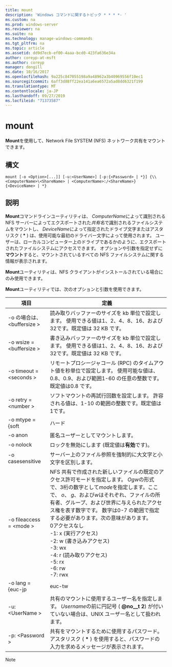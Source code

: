 ```yaml
---
title: mount
description: 'Windows コマンドに関するトピック * * * *- '
ms.custom: na
ms.prod: windows-server
ms.reviewer: na
ms.suite: na
ms.technology: manage-windows-commands
ms.tgt_pltfrm: na
ms.topic: article
ms.assetid: dd9d7ecb-ef00-4aaa-bcd0-423fa636e34a
author: coreyp-at-msft
ms.author: coreyp
manager: dongill
ms.date: 10/16/2017
ms.openlocfilehash: 9a225c847055198a9a48962a3b40969556f10ec1
ms.sourcegitcommit: 6aff3d88ff22ea141a6ea6572a5ad8dd6321f199
ms.translationtype: MT
ms.contentlocale: ja-JP
ms.lasthandoff: 09/27/2019
ms.locfileid: "71373587"
---
```

# <a name="mount"></a>mount



**Mount**を使用して、Network File SYSTEM (NFS) ネットワーク共有をマウントできます。

## <a name="syntax"></a>構文

```
mount [-o <Option>[...]] [-u:<UserName>] [-p:{<Password> | *}] {\\<ComputerName>\<ShareName> | <ComputerName>:/<ShareName>} {<DeviceName> | *}
```

## <a name="description"></a>説明

**Mount**コマンドラインユーティリティは、 *ComputerName*によって識別される NFS サーバーによってエクスポートされた*共有名*で識別されるファイルシステムをマウントし、 *DeviceName*によって指定されたドライブ文字またはアスタリスク ( **&#42;** ) は、使用可能な最初のドライバー文字によって使用されます。 ユーザーは、ローカルコンピューター上のドライブであるかのように、エクスポートされたファイルシステムにアクセスできます。 オプションや引数を指定せずに**マウント**すると、マウントされているすべての NFS ファイルシステムに関する情報が表示されます。

**Mount**ユーティリティは、NFS クライアントがインストールされている場合にのみ使用できます。

**Mount**ユーティリティでは、次のオプションと引数を使用できます。


|          項目          |                                                                                                                                                                                                                                                定義                                                                                                                                                                                                                                                |
|------------------------|----------------------------------------------------------------------------------------------------------------------------------------------------------------------------------------------------------------------------------------------------------------------------------------------------------------------------------------------------------------------------------------------------------------------------------------------------------------------------------------------------------|
| -o の場合は、\<buffersize > |                                                                                                                                                                                            読み取りバッファーのサイズを kb 単位で設定します。 使用できる値は1、2、4、8、16、および32です。既定値は 32 KB です。                                                                                                                                                                                            |
| -o wsize = \<buffersize > |                                                                                                                                                                                           書き込みバッファーのサイズを kb 単位で設定します。 使用できる値は1、2、4、8、16、および32です。既定値は 32 KB です。                                                                                                                                                                                            |
| -o timeout = \<seconds >  |                                                                                                                                                                       リモートプロシージャコール (RPC) のタイムアウト値を秒単位で設定します。 使用可能な値は、0.8、0.9、および範囲1-60 の任意の整数です。既定値は0.8 です。                                                                                                                                                                       |
|   -o retry = \<number >   |                                                                                                                                                                                             ソフトマウントの再試行回数を設定します。 許容される値は、1-10 の範囲の整数です。既定値は1です。                                                                                                                                                                                             |
|     -o mtype = {soft     |                                                                                                                                                                                                                                                  ハード                                                                                                                                                                                                                                                   |
|        -o anon         |                                                                                                                                                                                                                                       匿名ユーザーとしてマウントします。                                                                                                                                                                                                                                       |
|       -o nolock        |                                                                                                                                                                                                                                ロックを無効にします (既定値は**有効**です)。                                                                                                                                                                                                                                |
|    -o casesensitive    |                                                                                                                                                                                                                         サーバー上のファイル参照を強制的に大文字と小文字を区別します。                                                                                                                                                                                                                          |
| -o fileaccess = \<mode >  | NFS 共有で作成された新しいファイルの既定のアクセス許可モードを指定します。 *Ogw*の形式で、3桁の数字として*mode*を指定します。ここで、 *o*、 *g*、および*w*はそれぞれ、ファイルの所有者、グループ、および世界に与えられたアクセス権を表す数字です。 数字は0-7 の範囲で指定する必要があります。次の意味があります。</br>0アクセスなし</br>-1: x (実行アクセス)</br>-2: w (書き込みアクセス)</br>-3: wx</br>-4: r (読み取りアクセス)</br>-5: rx</br>-6: rw</br>-7: rwx |
|    -o lang = {euc-jp     |                                                                                                                                                                                                                                                  euc-tw                                                                                                                                                                                                                                                  |
|     -u: \<UserName >     |                                                                                                                                                                             共有のマウントに使用するユーザー名を指定します。 *Username*の前に円記号 ( **@no__t 2**) が付いていない場合は、UNIX ユーザー名として扱われます。                                                                                                                                                                             |
|     -p: \<Password >     |                                                                                                                                                                                          共有をマウントするために使用するパスワード。 アスタリスク ( **&#42;** ) を使用すると、パスワードの入力を求めるメッセージが表示されます。                                                                                                                                                                                          |

> [!NOTE]

